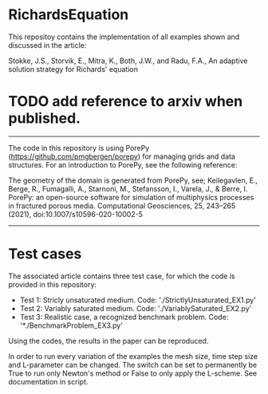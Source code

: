 # RichardsEquation

This repositoy contains the implementation of all examples shown and discussed in the article:

Stokke, J.S., Storvik, E., Mitra, K., Both, J.W., and Radu, F.A., An adaptive solution strategy for Richards' equation

# TODO add reference to arxiv when published.

---

The code in this repository is using PorePy (https://github.com/pmgbergen/porepy)
for managing grids and data structures. For an introduction to PorePy, see the
following reference:

The geometry of the domain is generated from PorePy, see; Keilegavlen, E., Berge, R., Fumagalli, A., Starnoni, M., Stefansson, I., Varela, J., & Berre, I. PorePy: an open-source software for simulation of multiphysics processes in fractured porous media. Computational Geosciences, 25, 243–265 (2021), doi:10.1007/s10596-020-10002-5

---
# Test cases

The associated article contains three test case, for which the code is provided in this repository:

* Test 1: Stricly unsaturated medium. Code: './StrictlyUnsaturated_EX1.py'
* Test 2: Variably saturated medium. Code: './VariablySaturated_EX2.py'
* Test 3: Realistic case, a recognized benchmark problem. Code: '*./BenchmarkProblem_EX3.py'


Using the codes, the results in the paper can be reproduced.

In order to run every variation of the examples the mesh size, time step size and L-parameter can be changed. The switch can be set to permanently be True to run only Newton's method or False to only apply the L-scheme. See documentation in script.




